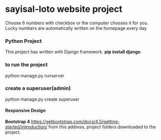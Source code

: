# sayisal-loto website project

 Choose 6 numbers with checkbox or the computer chooses it for you. Lucky numbers are automatically written on the homepage every day
### Python Project
This project has written with Django framework.
**pip install django**
### to run the project
python manage.py runserver
### create a superuser(admin)
python manage.py create superuser
#### Responsive Design
**Bootstrap 4**
https://getbootstrap.com/docs/4.5/getting-started/introduction/
from this address, project folders downloaded to the project.
